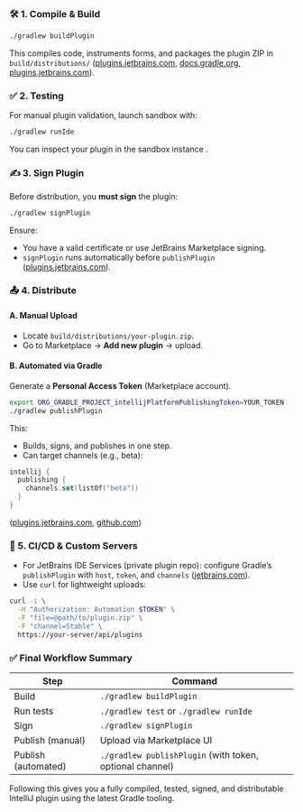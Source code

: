 ### 🛠️ 1. Compile & Build

```bash
./gradlew buildPlugin
```

This compiles code, instruments forms, and packages the plugin ZIP in `build/distributions/` ([plugins.jetbrains.com][1], [docs.gradle.org][2], [plugins.jetbrains.com][3]).

### ✅ 2. Testing
For manual plugin validation, launch sandbox with:

```bash
./gradlew runIde
```

You can inspect your plugin in the sandbox instance .

### ✍️ 3. Sign Plugin
Before distribution, you **must sign** the plugin:

```bash
./gradlew signPlugin
```

Ensure:

* You have a valid certificate or use JetBrains Marketplace signing.
* `signPlugin` runs automatically before `publishPlugin` ([plugins.jetbrains.com][3]).

### 📤 4. Distribute
#### A. Manual Upload

* Locate `build/distributions/your-plugin.zip`.
* Go to Marketplace → **Add new plugin** → upload.

#### B. Automated via Gradle
Generate a **Personal Access Token** (Marketplace account).

```bash
export ORG_GRADLE_PROJECT_intellijPlatformPublishingToken=YOUR_TOKEN
./gradlew publishPlugin
```

This:

* Builds, signs, and publishes in one step.
* Can target channels (e.g., beta):

```kotlin
intellij {
  publishing {
    channels.set(listOf("beta"))
  }
}
```

([plugins.jetbrains.com][3], [github.com][4])

### 🔁 5. CI/CD & Custom Servers

* For JetBrains IDE Services (private plugin repo): configure Gradle’s `publishPlugin` with `host`, `token`, and `channels` ([jetbrains.com][5]).
* Use `curl` for lightweight uploads:

```bash
curl -i \
  -H "Authorization: Automation $TOKEN" \
  -F "file=@path/to/plugin.zip" \
  -F "channel=Stable" \
  https://your-server/api/plugins
```

### ✅ Final Workflow Summary

| Step                | Command                                                  |
| ------------------- | -------------------------------------------------------- |
| Build               | `./gradlew buildPlugin`                                  |
| Run tests           | `./gradlew test` or `./gradlew runIde`                   |
| Sign                | `./gradlew signPlugin`                                   |
| Publish (manual)    | Upload via Marketplace UI                                |
| Publish (automated) | `./gradlew publishPlugin` (with token, optional channel) |

Following this gives you a fully compiled, tested, signed, and distributable IntelliJ plugin using the latest Gradle tooling.

[1]: https://plugins.jetbrains.com/docs/intellij/tools-gradle-intellij-plugin.html?utm_source=chatgpt.com "Gradle IntelliJ Plugin (1.x) - JetBrains Marketplace"
[2]: https://docs.gradle.org/current/userguide/idea_plugin.html?utm_source=chatgpt.com "The IDEA Plugin - Gradle User Manual"
[3]: https://plugins.jetbrains.com/docs/intellij/publishing-plugin.html?utm_source=chatgpt.com "Publishing a Plugin | IntelliJ Platform Plugin SDK"
[4]: https://github.com/JetBrains/intellij-platform-gradle-plugin/issues/1687?utm_source=chatgpt.com "Publishing a plugin with the Maven Publish plugin do not take into ..."
[5]: https://www.jetbrains.com/help/ide-services/manage-plugin-repository.html?utm_source=chatgpt.com "Private plugin repository | IDE Services Documentation - JetBrains"
